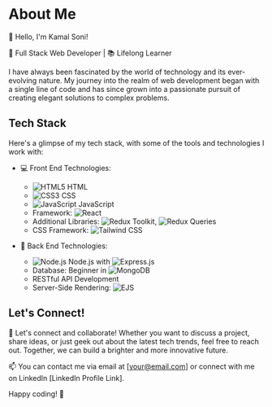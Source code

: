 # About Me

👋 Hello, I'm Kamal Soni!

🚀 Full Stack Web Developer | 📚 Lifelong Learner

I have always been fascinated by the world of technology and its ever-evolving nature. My journey into the realm of web development began with a single line of code and has since grown into a passionate pursuit of creating elegant solutions to complex problems.

## Tech Stack

Here's a glimpse of my tech stack, with some of the tools and technologies I work with:

- 💻 Front End Technologies:
  - ![HTML5](https://img.icons8.com/color/30/000000/html-5.png) HTML
  - ![CSS3](https://img.icons8.com/color/30/000000/css3.png) CSS
  - ![JavaScript](https://img.icons8.com/color/30/000000/javascript.png) JavaScript
  - Framework: ![React](https://img.icons8.com/ultraviolet/30/000000/react.png)
  - Additional Libraries: ![Redux Toolkit](https://img.icons8.com/color/30/000000/redux.png), ![Redux Queries](https://img.icons8.com/color/30/000000/redux.png)
  - CSS Framework: ![Tailwind CSS](https://img.icons8.com/color/30/000000/tailwind-css.png)

- 🚀 Back End Technologies:
  - ![Node.js](https://img.icons8.com/color/30/000000/nodejs.png) Node.js with ![Express.js](https://img.icons8.com/color/30/000000/express.png)
  - Database: Beginner in ![MongoDB](https://img.icons8.com/color/30/000000/mongodb.png)
  - RESTful API Development
  - Server-Side Rendering: ![EJS](https://img.icons8.com/color/30/000000/ejs.png)

## Let's Connect!

🤝 Let's connect and collaborate! Whether you want to discuss a project, share ideas, or just geek out about the latest tech trends, feel free to reach out. Together, we can build a brighter and more innovative future.

📫 You can contact me via email at [your@email.com] or connect with me on LinkedIn [LinkedIn Profile Link].

Happy coding! 🚀

